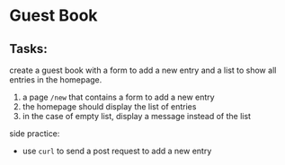 # Guest Book

## Tasks:
create a guest book with a form to add a new entry and a list to show all entries in the homepage.
1. a page `/new` that contains a form to add a new entry
2. the homepage should display the list of entries
3. in the case of empty list, display a message instead of the list

side practice:
- use `curl` to send a post request to add a new entry
